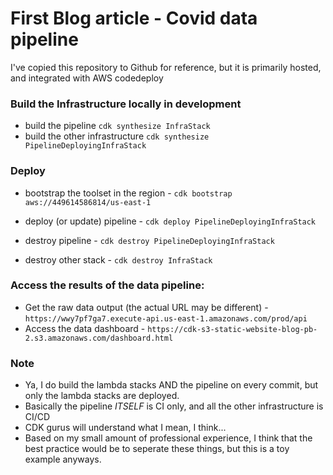
# First Blog article - Covid data pipeline

I've copied this repository to Github for reference, but it is primarily hosted, and integrated with AWS codedeploy


### Build the Infrastructure locally in development

 - build the pipeline `cdk synthesize InfraStack`
 - build the other infrastructure `cdk synthesize PipelineDeployingInfraStack`

### Deploy

- bootstrap the toolset in the region - `cdk bootstrap aws://449614586814/us-east-1`

 - deploy (or update) pipeline - `cdk deploy PipelineDeployingInfraStack`
 - destroy pipeline - `cdk destroy PipelineDeployingInfraStack`
 - destroy other stack - `cdk destroy InfraStack`


### Access the results of the data pipeline:

- Get the raw data output (the actual URL may be different) - `https://wwy7pf7ga7.execute-api.us-east-1.amazonaws.com/prod/api`
- Access the data dashboard - `https://cdk-s3-static-website-blog-pb-2.s3.amazonaws.com/dashboard.html`



 
### Note

- Ya, I do build the lambda stacks AND the pipeline on every commit, but only the lambda stacks are deployed.
- Basically the pipeline *ITSELF* is CI only, and all the other infrastructure is CI/CD
- CDK gurus will understand what I mean, I think...
- Based on my small amount of professional experience, I think that the best practice would be to seperate these things, but this is a toy example anyways.

